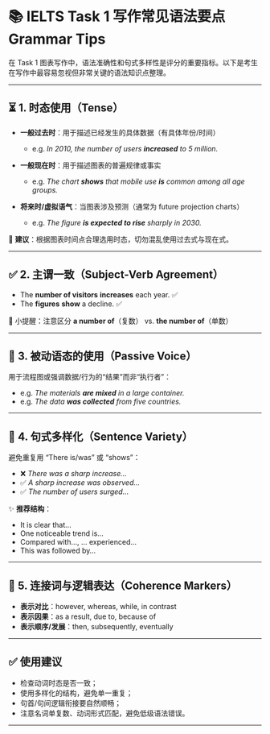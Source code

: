 # 📚 IELTS Task 1 写作常见语法要点 Grammar Tips

在 Task 1 图表写作中，语法准确性和句式多样性是评分的重要指标。以下是考生在写作中最容易忽视但非常关键的语法知识点整理。

---

## ⏳ 1. 时态使用（Tense）

- **一般过去时**：用于描述已经发生的具体数据（有具体年份/时间）
  - e.g. *In 2010, the number of users **increased** to 5 million.*

- **一般现在时**：用于描述图表的普遍规律或事实
  - e.g. *The chart **shows** that mobile use **is** common among all age groups.*

- **将来时/虚拟语气**：当图表涉及预测（通常为 future projection charts）
  - e.g. *The figure **is expected to rise** sharply in 2030.*

📝 **建议**：根据图表时间点合理选用时态，切勿混乱使用过去式与现在式。

---

## ✅ 2. 主谓一致（Subject-Verb Agreement）

- The **number of visitors** **increases** each year. ✅
- The **figures** **show** a decline. ✅

🧠 小提醒：注意区分 **a number of**（复数） vs. **the number of**（单数）

---

## 🔄 3. 被动语态的使用（Passive Voice）

用于流程图或强调数据/行为的“结果”而非“执行者”：

- e.g. *The materials **are mixed** in a large container.*
- e.g. *The data **was collected** from five countries.*

---

## 🔁 4. 句式多样化（Sentence Variety）

避免重复用 “There is/was” 或 “shows”：

- ❌ *There was a sharp increase...*  
- ✅ *A sharp increase was observed...*  
- ✅ *The number of users surged...*

✨ **推荐结构**：
- It is clear that…
- One noticeable trend is…
- Compared with…, … experienced…
- This was followed by…

---

## 🧠 5. 连接词与逻辑表达（Coherence Markers）

- **表示对比**：however, whereas, while, in contrast
- **表示因果**：as a result, due to, because of
- **表示顺序/发展**：then, subsequently, eventually

---

## ✅ 使用建议

- 检查动词时态是否一致；
- 使用多样化的结构，避免单一重复；
- 句首/句间逻辑衔接要自然顺畅；
- 注意名词单复数、动词形式匹配，避免低级语法错误。

---
